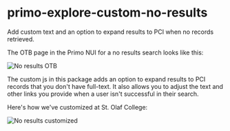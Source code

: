 # primo-explore-custom-no-results
Add custom text and an option to expand results to PCI when no records retrieved.

The OTB page in the Primo NUI for a no results search looks like this:

![No results OTB](/SarahZum/primo-explore-custom-no-results/no_results_otb.png?raw=true "No results OTB")

The custom js in this package adds an option to expand results to PCI records that you don't have full-text.  It also allows you to adjust the text and other links you provide when a user isn't successful in their search.

Here's how we've customized at St. Olaf College:

![No results customized](/SarahZum/primo-explore-custom-no-results/no_results_custom.png?raw=true "No results customized")

